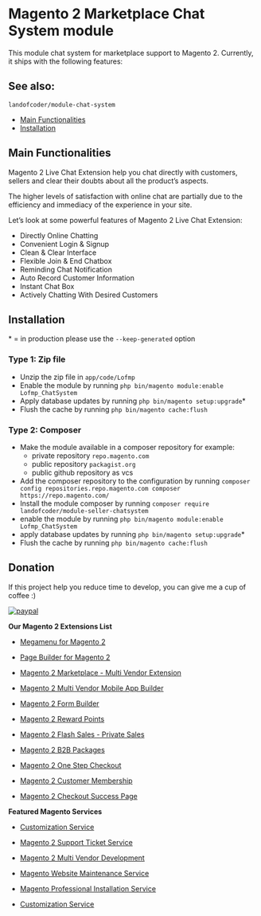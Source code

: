# Magento 2 Marketplace Chat System module
This module chat system for marketplace support to Magento 2. Currently, it ships with the following features:

## See also:

``landofcoder/module-chat-system``

 - [Main Functionalities](#markdown-header-main-functionalities)
 - [Installation](#Installation)

## Main Functionalities

Magento 2 Live Chat Extension help you chat directly with customers, sellers and clear their doubts about all the product’s aspects.

The higher levels of satisfaction with online chat are partially due to the efficiency and immediacy of the experience in your site.

Let’s look at some powerful features of Magento 2 Live Chat Extension:

- Directly Online Chatting
- Convenient Login & Signup
- Clean & Clear Interface
- Flexible Join & End Chatbox
- Reminding Chat Notification
- Auto Record Customer Information
- Instant Chat Box
- Actively Chatting With Desired Customers

## Installation
\* = in production please use the `--keep-generated` option

### Type 1: Zip file

 - Unzip the zip file in `app/code/Lofmp`
 - Enable the module by running `php bin/magento module:enable Lofmp_ChatSystem`
 - Apply database updates by running `php bin/magento setup:upgrade`\*
 - Flush the cache by running `php bin/magento cache:flush`

### Type 2: Composer

 - Make the module available in a composer repository for example:
    - private repository `repo.magento.com`
    - public repository `packagist.org`
    - public github repository as vcs
 - Add the composer repository to the configuration by running `composer config repositories.repo.magento.com composer https://repo.magento.com/`
 - Install the module composer by running `composer require landofcoder/module-seller-chatsystem`
 - enable the module by running `php bin/magento module:enable Lofmp_ChatSystem`
 - apply database updates by running `php bin/magento setup:upgrade`\*
 - Flush the cache by running `php bin/magento cache:flush`


## Donation

If this project help you reduce time to develop, you can give me a cup of coffee :) 

[![paypal](https://www.paypalobjects.com/en_US/i/btn/btn_donateCC_LG.gif)](https://www.paypal.com/paypalme/allorderdesk)


**Our Magento 2 Extensions List**
* [Megamenu for Magento 2](https://landofcoder.com/magento-2-mega-menu-pro.html/)

* [Page Builder for Magento 2](https://landofcoder.com/magento-2-page-builder.html/)

* [Magento 2 Marketplace - Multi Vendor Extension](https://landofcoder.com/magento-2-marketplace-extension.html/)

* [Magento 2 Multi Vendor Mobile App Builder](https://landofcoder.com/magento-2-multi-vendor-mobile-app.html/)

* [Magento 2 Form Builder](https://landofcoder.com/magento-2-form-builder.html/)

* [Magento 2 Reward Points](https://landofcoder.com/magento-2-reward-points.html/)

* [Magento 2 Flash Sales - Private Sales](https://landofcoder.com/magento-2-flash-sale.html)

* [Magento 2 B2B Packages](https://landofcoder.com/magento-2-b2b-extension-package.html)

* [Magento 2 One Step Checkout](https://landofcoder.com/magento-2-one-step-checkout.html/)

* [Magento 2 Customer Membership](https://landofcoder.com/magento-2-membership-extension.html/)

* [Magento 2 Checkout Success Page](https://landofcoder.com/magento-2-checkout-success-page.html/)


**Featured Magento Services**

* [Customization Service](https://landofcoder.com/magento-2-create-online-store/)

* [Magento 2 Support Ticket Service](https://landofcoder.com/magento-support-ticket.html/)

* [Magento 2 Multi Vendor Development](https://landofcoder.com/magento-2-create-marketplace/)

* [Magento Website Maintenance Service](https://landofcoder.com/magento-2-customization-service/)

* [Magento Professional Installation Service](https://landofcoder.com/magento-2-installation-service.html)

* [Customization Service](https://landofcoder.com/magento-customization-service.html)

